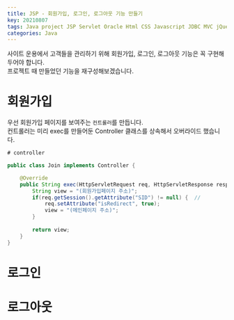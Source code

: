 ```yaml
---
title: JSP - 회원가입, 로그인, 로그아웃 기능 만들기
key: 20210807
tags: Java project JSP Servlet Oracle Html CSS Javascript JDBC MVC jQuery Eclipse
categories: Java
---
```



사이트 운용에서 고객들을 관리하기 위해 회원가입, 로그인, 로그아웃 기능은 꼭 구현해두어야 합니다.  
프로젝트 때 만들었던 기능을 재구성해보겠습니다.  

# 회원가입

우선 회원가입 페이지를 보여주는 `컨트롤러`를 만듭니다.  
컨트롤러는 미리 exec를 만들어둔 Controller 클래스를 상속해서 오버라이드 했습니다.  

~~~java
# controller

public class Join implements Controller {

	@Override
	public String exec(HttpServletRequest req, HttpServletResponse resp) throws ServletException, IOException {
		String view = "(회원가입페이지 주소)";
		if(req.getSession().getAttribute("SID") != null) {  //
			req.setAttribute("isRedirect", true);
			view = "(메인페이지 주소)";
		}
		
		return view;
	}
}
~~~

# 로그인

# 로그아웃
